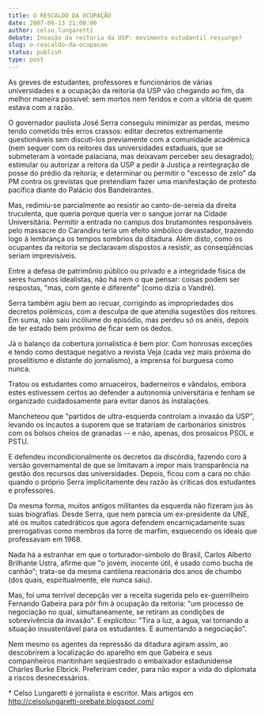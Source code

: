 ```yaml
---
title: O RESCALDO DA OCUPAÇÃO
date: 2007-06-13 21:00:00
author: celso.lungaretti
debate: Invasão da reitoria da USP: movimento estudantil ressurge?
slug: o-rescaldo-da-ocupacao
status: publish 
type: post
---
```


As greves de estudantes, professores e funcionários de várias universidades e a ocupação da reitoria da USP vão chegando ao fim, da melhor maneira possível: sem mortos nem feridos e com a vitória de quem estava com a razão.  

O governador paulista José Serra conseguiu minimizar as perdas, mesmo tendo cometido três erros crassos: editar decretos extremamente questionáveis sem discuti-los previamente com a comunidade acadêmica (nem sequer com os reitores das universidades estaduais, que se submeteram à vontade palaciana, mas deixavam perceber seu desagrado); estimular ou autorizar a reitora da USP a pedir à Justiça a reintegração de posse do prédio da reitoria; e determinar ou permitir o "excesso de zelo" da PM contra os grevistas que pretendiam fazer uma manifestação de protesto pacífica diante do Palácio dos Bandeirantes.   

Mas, redimiu-se parcialmente ao resistir ao canto-de-sereia da direita truculenta, que queria porque queria ver o sangue jorrar na Cidade Universitária. Permitir a entrada no campus dos brutamontes responsáveis pelo massacre do Carandiru teria um efeito simbólico devastador, trazendo logo à lembrança os tempos sombrios da ditadura. Além disto, como os ocupantes da reitoria se declaravam dispostos a resistir, as conseqüências seriam imprevisíveis.   

Entre a defesa de patrimônio público ou privado e a integridade física de seres humanos idealistas, não há nem o que pensar: coisas podem ser respostas, "mas, com gente é diferente" (como dizia o Vandré).  

Serra também agiu bem ao recuar, corrigindo as impropriedades dos decretos polêmicos, com a desculpa de que atendia sugestões dos reitores. Em suma, não saiu incólume do episódio, mas perdeu só os anéis, depois de ter estado bem próximo de ficar sem os dedos.  

Já o balanço da cobertura jornalística é bem pior. Com honrosas exceções e tendo como destaque negativo a revista Veja (cada vez mais próxima do proselitismo e distante do jornalismo), a imprensa foi burguesa como nunca.   

Tratou os estudantes como arruaceiros, baderneiros e vândalos, embora estes estivessem certos ao defender a autonomia universitária e tenham se organizado cuidadosamente para evitar danos às instalações.   

Mancheteou que "partidos de ultra-esquerda controlam a invasão da USP", levando os incautos a suporem que se tratariam de carbonários sinistros com os bolsos cheios de granadas -- e não, apenas, dos prosaicos PSOL e PSTU.   

E defendeu incondicionalmente os decretos da discórdia, fazendo coro à versão governamental de que se limitavam a impor mais transparência na gestão dos recursos das universidades. Depois, ficou com a cara no chão quando o próprio Serra implicitamente deu razão às críticas dos estudantes e professores.  

Da mesma forma, muitos antigos militantes da esquerda não fizeram jus às suas biografias. Desde Serra, que nem parecia um ex-presidente da UNE, até os muitos catedráticos que agora defendem encarniçadamente suas prerrogativas como membros da torre de marfim, esquecendo os ideais que professavam em 1968.  

Nada há a estranhar em que o torturador-símbolo do Brasil, Carlos Alberto Brilhante Ustra, afirme que "o jovem, inocente útil, é usado como bucha de canhão"; trata-se da mesma cantilena reacionária dos anos de chumbo (dos quais, espiritualmente, ele nunca saiu).   

Mas, foi uma terrível decepção ver a receita sugerida pelo ex-guerrilheiro Fernando Gabeira para pôr fim à ocupação da reitoria: "um processo de negociação no qual, simultaneamente, se retiram as condições de sobrevivência da invasão". E explicitou: "Tira a luz, a água, vai tornando a situação insustentável para os estudantes. E aumentando a negociação".  

Nem mesmo os agentes da repressão da ditadura agiram assim, ao descobrirem a localização do aparelho em que Gabeira e seus companheiros mantinham seqüestrado o embaixador estadunidense Charles Burke Elbrick. Preferiram ceder, para não expor a vida do diplomata a riscos desnecessários.   

\* Celso Lungaretti é jornalista e escritor. Mais artigos em http://celsolungaretti-orebate.blogspot.com/  

